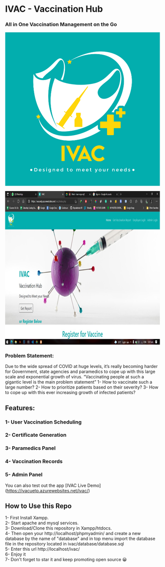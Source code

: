 # IVAC - Vaccination Hub

### All in One Vaccination Management on the Go
![](https://github.com/AhmedRaja1/IVAC-Vaccination-Hub/blob/main/IVAC-Logo.png)

<img src="https://raw.githubusercontent.com/AshleyAlexJacob/IVAC-Vaccination-Hub/master/Ivac.jpg" height=500>

### Problem Statement:
Due to the wide spread of COVID at huge levels, it’s really becoming harder for
Government, state agencies and paramedics to cope up with this large scale and
exponential growth of virus.
“Vaccinating people at such a gigantic level is the main problem statement”
1- How to vaccinate such a large number?
2- How to prioritize patients based on their severity?
3- How to cope up with this ever increasing growth of infected patients?

## Features:
### 1- User Vaccination Scheduling
### 2- Certificate Generation
### 3- Paramedics Panel
### 4- Vaccination Records
### 5- Admin Panel

You can also test out the app
[IVAC Live Demo] (https://ivacuetp.azurewebsites.net/ivac/)

## How to Use this Repo

1- First Install Xampp. <br/>
2- Start apache and mysql services. <br/>
3- Download/Clone this repository in Xampp/htdocs. <br/>
4- Then open your http://localhost/phpmyadmin/ and create a new database by the name of  "database" and in top menu import the database file in the repository located in ivac/database/database.sql <br/>
5- Enter this url http://localhost/ivac/ <br/>
6- Enjoy it <br/>
7- Don't forget to star it and keep promoting open source 😀
